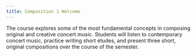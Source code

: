 ```yaml
---
title: Composition 1 Welcome
---
```


The course explores some of the most fundamental concepts in composing original and creative concert music. Students will listen to contemporary concert music, practice writing short études, and present three short, original compositions over the course of the semester.

